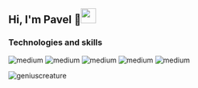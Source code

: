## Hi, I'm Pavel 🙂<img src="https://raw.githubusercontent.com/MartinHeinz/MartinHeinz/master/wave.gif" width="30px">

### Technologies and skills
<p align="left">
<img alt="medium" src="https://img.shields.io/badge/Laravel-FF2D20?style=for-the-badge&logo=laravel&logoColor=white" />
<img alt="medium" src="https://img.shields.io/badge/PHP-777BB4?style=for-the-badge&logo=php&logoColor=white" />
<img alt="medium" src="https://img.shields.io/badge/JavaScript-323330?style=for-the-badge&logo=javascript&logoColor=F7DF1E" />
<img alt="medium" src="https://img.shields.io/badge/MySQL-005C84?style=for-the-badge&logo=mysql&logoColor=white" />
<img alt="medium" src="https://img.shields.io/badge/Docker-2CA5E0?style=for-the-badge&logo=docker&logoColor=white" />
</p>

<p>
  <img align="center" src="https://github-readme-stats.vercel.app/api/top-langs?username=geniuscreature&show_icons=true&locale=en&layout=compact" alt="geniuscreature" />
</p>
